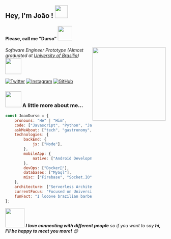 <h2> Hey, I'm João ! <img src="https://media.giphy.com/media/irNysQgVlpHwjBDIqP/giphy.gif" width="40"> </h2> <h4> Please, call me "Durso" <img src="https://media.giphy.com/media/IQebREsGFRXmo/giphy.gif" width="45"></h4>
<img align='right' src="https://media.giphy.com/media/M9gbBd9nbDrOTu1Mqx/giphy.gif" width="230">
<p><em>Software Engineer Prototype (Almost graduated at <a href="http://www.unb.br">University of Brasilia</a>) <img src="https://media.giphy.com/media/WUlplcMpOCEmTGBtBW/giphy.gif" width="50"> 
</em></p>


[![Twitter](https://img.shields.io/badge/Twitter-1DA1F2?style=for-the-badge&logo=twitter&logoColor=white)](https://twitter.com/)
[![Instagram](https://img.shields.io/badge/Instagram-E4405F?style=for-the-badge&logo=instagram&logoColor=white)](https://www.instagram.com/joao.durso/)
[![GitHub](https://img.shields.io/badge/GitHub-100000?style=for-the-badge&logo=github&logoColor=white)](https://github.com/jvsdurso)


### <img src="https://media.giphy.com/media/VgCDAzcKvsR6OM0uWg/giphy.gif" width="50"> A little more about me...  

```javascript
const JoaoDurso = {
    pronouns: "He" | "Him",
    code: ["Javascript", "Python", "Java", "C", "PHP"],
    askMeAbout: ["tech", "gastronomy", "forró"],
    technologies: {
        backEnd: {
            js: ["Node"],
        },
        mobileApp: {
            native: ["Android Development", "IOS Development"]
        },
        devOps: ["Docker🐳"],
        databases: ["MySql"],
        misc: ["Firebase", "Socket.IO", "selenium", "open-cv", "php", "SuiteApp"]
    },
    architecture: ["Serverless Architecture", "Progressive web applications"],
    currentFocus: "Focused on University",
    funFact: "I looove brazilian barbecue. Invite me anytime, ANYWHERE!"
};
```

<img src="https://media.giphy.com/media/LnQjpWaON8nhr21vNW/giphy.gif" width="60"> <em><b>I love connecting with different people</b> so if you want to say <b>hi, I'll be happy to meet you more!</b> 😊</em>

